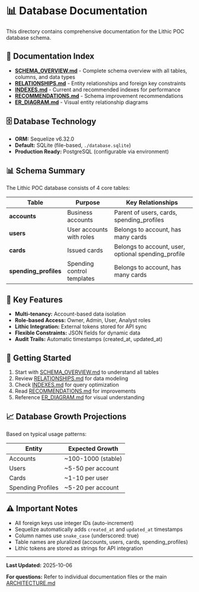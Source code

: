 # 📊 Database Documentation

This directory contains comprehensive documentation for the Lithic POC database schema.

## 📑 Documentation Index

- **[SCHEMA_OVERVIEW.md](SCHEMA_OVERVIEW.md)** - Complete schema overview with all tables, columns, and data types
- **[RELATIONSHIPS.md](RELATIONSHIPS.md)** - Entity relationships and foreign key constraints
- **[INDEXES.md](INDEXES.md)** - Current and recommended indexes for performance
- **[RECOMMENDATIONS.md](RECOMMENDATIONS.md)** - Schema improvement recommendations
- **[ER_DIAGRAM.md](ER_DIAGRAM.md)** - Visual entity relationship diagrams

## 🗄️ Database Technology

- **ORM:** Sequelize v6.32.0
- **Default:** SQLite (file-based, `./database.sqlite`)
- **Production Ready:** PostgreSQL (configurable via environment)

## 📊 Schema Summary

The Lithic POC database consists of 4 core tables:

| Table | Purpose | Key Relationships |
|-------|---------|-------------------|
| **accounts** | Business accounts | Parent of users, cards, spending_profiles |
| **users** | User accounts with roles | Belongs to account, has many cards |
| **cards** | Issued cards | Belongs to account, user, optional spending_profile |
| **spending_profiles** | Spending control templates | Belongs to account, has many cards |

## 🔑 Key Features

- **Multi-tenancy:** Account-based data isolation
- **Role-based Access:** Owner, Admin, User, Analyst roles
- **Lithic Integration:** External tokens stored for API sync
- **Flexible Constraints:** JSON fields for dynamic data
- **Audit Trails:** Automatic timestamps (created_at, updated_at)

## 🚀 Getting Started

1. Start with [SCHEMA_OVERVIEW.md](SCHEMA_OVERVIEW.md) to understand all tables
2. Review [RELATIONSHIPS.md](RELATIONSHIPS.md) for data modeling
3. Check [INDEXES.md](INDEXES.md) for query optimization
4. Read [RECOMMENDATIONS.md](RECOMMENDATIONS.md) for improvements
5. Reference [ER_DIAGRAM.md](ER_DIAGRAM.md) for visual understanding

## 📈 Database Growth Projections

Based on typical usage patterns:

| Entity | Expected Growth |
|--------|-----------------|
| Accounts | ~100-1000 (stable) |
| Users | ~5-50 per account |
| Cards | ~1-10 per user |
| Spending Profiles | ~5-20 per account |

## ⚠️ Important Notes

- All foreign keys use integer IDs (auto-increment)
- Sequelize automatically adds `created_at` and `updated_at` timestamps
- Column names use `snake_case` (underscored: true)
- Table names are pluralized (accounts, users, cards, spending_profiles)
- Lithic tokens are stored as strings for API integration

---

**Last Updated:** 2025-10-06

**For questions:** Refer to individual documentation files or the main [ARCHITECTURE.md](../ARCHITECTURE.md)
